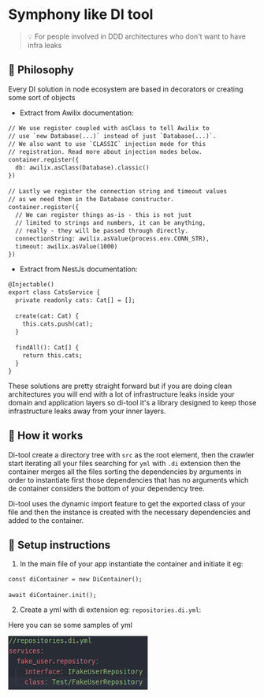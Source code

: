 # Symphony like DI tool

> 💡 For people involved in DDD architectures who don't want to have infra leaks 

## 🗿 Philosophy

Every DI solution in node ecosystem are based in decorators or creating some sort of objects

- Extract from Awilix documentation:
```
// We use register coupled with asClass to tell Awilix to
// use `new Database(...)` instead of just `Database(...)`.
// We also want to use `CLASSIC` injection mode for this
// registration. Read more about injection modes below.
container.register({
  db: awilix.asClass(Database).classic()
})

// Lastly we register the connection string and timeout values
// as we need them in the Database constructor.
container.register({
  // We can register things as-is - this is not just
  // limited to strings and numbers, it can be anything,
  // really - they will be passed through directly.
  connectionString: awilix.asValue(process.env.CONN_STR),
  timeout: awilix.asValue(1000)
})
```

- Extract from NestJs documentation:
```
@Injectable()
export class CatsService {
  private readonly cats: Cat[] = [];

  create(cat: Cat) {
    this.cats.push(cat);
  }

  findAll(): Cat[] {
    return this.cats;
  }
}
```

These solutions are pretty straight forward but if you are doing clean architectures you will end with a lot of 
infrastructure leaks inside your domain and application layers so di-tool it's a library designed to keep those 
infrastructure leaks away from your inner layers.

## 🌱 How it works 
Di-tool create a directory tree with `src` as the root element, then the crawler start iterating all your files 
searching for `yml` with `.di` extension then the container merges all the files sorting the dependencies by 
arguments in order to instantiate first those dependencies that has no arguments which de container considers the 
bottom of your dependency tree.

Di-tool uses the dynamic import feature to get the exported class of your file and then the instance is created with 
the necessary dependencies and added to the container.
## 🔨 Setup instructions
1. In the main file of your app instantiate the container and initiate it eg:
```
const diContainer = new DiContainer();
    
await diContainer.init();
```
2. Create a yml with di extension eg: `repositories.di.yml`:

Here you can se some samples of yml

![repositories-yml-example](/assets/repository-yml-example.PNG)